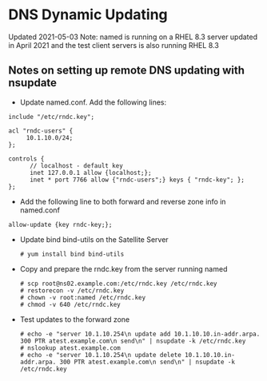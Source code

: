 # DNS Dynamic Updating

Updated 2021-05-03
Note: named is running on a RHEL 8.3 server updated in April 2021 and the test client servers is also running RHEL 8.3


## Notes on setting up remote DNS updating with nsupdate

- Update named.conf.   Add the following lines:
```
include "/etc/rndc.key";

acl "rndc-users" {
     10.1.10.0/24;
};

controls {
      // localhost - default key
      inet 127.0.0.1 allow {localhost;};
      inet * port 7766 allow {"rndc-users";} keys { "rndc-key"; };
};
```

- Add the following line to both forward and reverse zone info in named.conf
```
allow-update {key rndc-key;};
```

- Update bind bind-utils on the Satellite Server

      # yum install bind bind-utils
    
- Copy and prepare the rndc.key from the server running named

      # scp root@ns02.example.com:/etc/rndc.key /etc/rndc.key
      # restorecon -v /etc/rndc.key
      # chown -v root:named /etc/rndc.key
      # chmod -v 640 /etc/rndc.key
      
- Test updates to the forward zone

      # echo -e "server 10.1.10.254\n update add 10.1.10.10.in-addr.arpa. 300 PTR atest.example.com\n send\n" | nsupdate -k /etc/rndc.key
      # nslookup atest.example.com
      # echo -e "server 10.1.10.254\n update delete 10.1.10.10.in-addr.arpa. 300 PTR atest.example.com\n send\n" | nsupdate -k /etc/rndc.key
    
